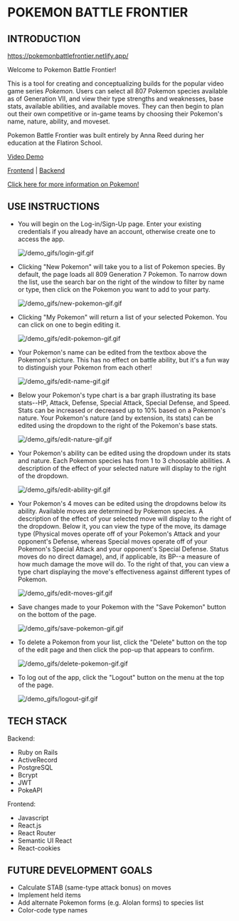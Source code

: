 # POKEMON BATTLE FRONTIER

## INTRODUCTION
https://pokemonbattlefrontier.netlify.app/

Welcome to Pokemon Battle Frontier!

This is a tool for creating and conceptualizing builds for the popular video game series *Pokemon.* Users can select all 807 Pokemon species available as of Generation VII, and view their type strengths and weaknesses, base stats, available abilities, and available moves. They can then begin to plan out their own competitive or in-game teams by choosing their Pokemon's name, nature, ability, and moveset.

Pokemon Battle Frontier was built entirely by Anna Reed during her education at the Flatiron School.

[Video Demo](https://www.youtube.com/watch?v=NWO0fKcTcqY)

[Frontend](https://github.com/reedanna/pokemonbattlefrontier-frontend) | [Backend](https://github.com/reedanna/pokemonbattlefrontier-backend)

[Click here for more information on Pokemon!](https://en.wikipedia.org/wiki/Pok%C3%A9mon_(video_game_series))

## USE INSTRUCTIONS

- You will begin on the Log-in/Sign-Up page. Enter your existing credentials if you already have an account, otherwise create one to access the app.

    ![/demo_gifs/login-gif.gif](/demo_gifs/login-gif.gif)

- Clicking "New Pokemon" will take you to a list of Pokemon species. By default, the page loads all 809 Generation 7 Pokemon. To narrow down the list, use the search bar on the right of the window to filter by name or type, then click on the Pokemon you want to add to your party.

    ![/demo_gifs/new-pokemon-gif.gif](/demo_gifs/new-pokemon-gif.gif)

- Clicking "My Pokemon" will return a list of your selected Pokemon. You can click on one to begin editing it.

    ![/demo_gifs/edit-pokemon-gif.gif](/demo_gifs/edit-pokemon-gif.gif)

-  Your Pokemon's name can be edited from the textbox above the Pokemon's picture. This has no effect on battle ability, but it's a fun way to distinguish your Pokemon from each other!

    ![/demo_gifs/edit-name-gif.gif](/demo_gifs/edit-name-gif.gif)

- Below your Pokemon's type chart is a bar graph illustrating its base stats--HP, Attack, Defense, Special Attack, Special Defense, and Speed. Stats can be increased or decreased up to 10% based on a Pokemon's nature. Your Pokemon's nature (and by extension, its stats) can be edited using the dropdown to the right of the Pokemon's base stats.

    ![/demo_gifs/edit-nature-gif.gif](/demo_gifs/edit-nature-gif.gif)

- Your Pokemon's ability can be edited using the dropdown under its stats and nature. Each Pokemon species has from 1 to 3 choosable abilities. A description of the effect of your selected nature will display to the right of the dropdown.

    ![/demo_gifs/edit-ability-gif.gif](/demo_gifs/edit-ability-gif.gif)

- Your Pokemon's 4 moves can be edited using the dropdowns below its ability. Available moves are determined by Pokemon species. A description of the effect of your selected move will display to the right of the dropdown. Below it, you can view the type of the move, its damage type (Physical moves operate off of your Pokemon's Attack and your opponent's Defense, whereas Special moves operate off of your Pokemon's Special Attack and your opponent's Special Defense. Status moves do no direct damage), and, if applicable, its BP--a measure of how much damage the move will do. To the right of that, you can view a type chart displaying the move's effectiveness against different types of Pokemon. 

    ![/demo_gifs/edit-moves-gif.gif](/demo_gifs/edit-moves-gif.gif)

- Save changes made to your Pokemon with the "Save Pokemon" button on the bottom of the page.

    ![/demo_gifs/save-pokemon-gif.gif](/demo_gifs/save-pokemon-gif.gif)

- To delete a Pokemon from your list, click the "Delete" button on the top of the edit page and then click the pop-up that appears to confirm.

    ![/demo_gifs/delete-pokemon-gif.gif](/demo_gifs/delete-pokemon-gif.gif)

- To log out of the app, click the "Logout" button on the menu at the top of the page.

    ![/demo_gifs/logout-gif.gif](/demo_gifs/logout-gif.gif)

## TECH STACK
Backend:
- Ruby on Rails
- ActiveRecord
- PostgreSQL
- Bcrypt
- JWT
- PokeAPI

Frontend:
- Javascript
- React.js
- React Router
- Semantic UI React
- React-cookies


## FUTURE DEVELOPMENT GOALS
- Calculate STAB (same-type attack bonus) on moves
- Implement held items
- Add alternate Pokemon forms (e.g. Alolan forms) to species list
- Color-code type names